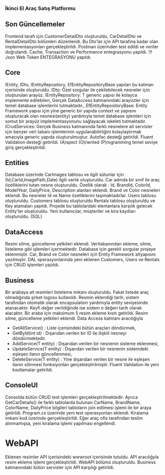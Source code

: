
### İkinci El Araç Satış Platformu

## Son Güncellemeler

Frontend tarafı için CustomerDetailDto oluşturuldu, CarDetailDto ve RentalDetailDto bölümleri düzenlendi.
Bu Dto'lar için API tarafına kadar olan implementasyonları gerçekleştirildi.
Postman üzerinden test edildi ve veriler doğrulandı.
Cache, Transaction ve Performance entegrasyonu yapıldı.
!!! Json Web Token ENTEGRASYONU yapıldı.

## Core
IEntity, IDto, IEntityRepository, EfEntityRepositoryBase yapıları bu katman içerisinde oluşturuldu.
IDto: Özel sorgular ile çekilebilecek nesneler için oluşturulan arayüz.
IEntityRepository: T generic yapısı ile kolayca implemente edilebilen, Gerçek DataAccess katmanındaki arayüzler için temel database işlemlerini tutmaktadır.,
EfEntityRepositoryBase: Entity Framework yapısı için yine generic bir yapıda context ve yapısını oluşturacak olan nesnesi(entity) yardımıyla temel database işlemleri için somut bir arayüz implementasyonunu sağlayacak iskeleti tutmaktadır.
ICrudServices: Gerçek Business katmanında farklı nesnelere ait servisler için benzer veri tabanı işlemlerinin uygulanabilirliğini kolaylaştırmak amacıyla generic yapıda oluşturulmuştur.
Autofac desteği getirildi.
Fluent Validation desteği getirildi.
(A)spect (O)riented (P)rogramming temel seviye giriş gerçekleştirildi.

## Entities 
Database üzerinde CarImages tablosu ve ilgili sütunlar için (Id,CarId,ImagePath,Date) ilgili varlık oluşturuldu.
Car adında bir sınıf ile araç özelliklerini tutan nesne oluşturuldu.
Özellik olarak : Id, BrandId, ColorId, ModelYear, DailyPrice, Description alanları eklendi.
Brand ve Color nesneleri eklendi. Bu nesneler Id ve Name özelliklerini taşımaktadırlar.
Users tablosu oluşturuldu.
Customers tablosu oluşturuldu 
Rentals tablosu oluşturuldu ve Key atamaları yapıldı.
Projede bu tablolardaki elemanlara karşılık gelecek Entity'ler oluşturuldu.
Yeni kullanıcılar, müşteriler ve kira kayıtları oluşturuldu. (SQL)

## DataAccess 
Resim silme, güncelleme yetkileri eklendi.
Veritabanından ekleme, silme, listeleme gibi işlemleri içermektedir.
Database için gerekli sorgular projeye eklenmiştir.
Car, Brand ve Color nesneleri için Entity Framework altyapısını yazılmıştır.
DAL operasyonlarında yeni eklenen Customers, Users ve Rentals için CRUD işlemleri yazıldı.

## Business 
Bir arabaya ait resimleri listeleme imkanı oluşturuldu. Fakat listede araç olmadığında şirket logosu kullanıldı.
Resmin eklendiği tarih, sistem tarafından otomatik olarak encapsulation yardımıyla entity seviyesinde atanacaktır. Keyfi değer verildiğinde ise sistem o değeri tarih olarak alacaktır.
Bir araba için maksimum 5 resim ekleme kısıtı getirildi.
Resim silme, güncelleme yetkileri eklendi.
Data Access katmanı aracılığıyla 
- GetAllService()          : Liste içerisindeki bütün araçları döndürmek,
- GetById(int id)          : Dışarıdan verilen bir ID ile ilişkili nesneyi döndürmektedir.
- AddService(T entity)     : Dışarıdan verilen bir nesnenin sisteme eklenmesi,
- UpdateService(T entity)  : Dışarıdan verilen bir nesnenin sistemdeki eşleşen ilanın güncellenmesi, 
- DeleteService(T entity)  : Yine dışarıdan verilen bir nesne ile eşleşen ilanın silinmesi fonksiyonları gerçekleştirilmiştir.
 Fluent Validation ile yeni kısıtlamalar getirildi.

## ConsoleUI
Consolda bütün CRUD test işlemleri gerçekleştirilmektedir.
Ayrıca GetCarDetails() ile farklı tablolarda bulunan CarName, BrandName, ColorName, DailyPrice bilgileri tabloların join edilmesi işlemi ile bir araya getirildi.
Program.cs üzerinde yeni test operasyonları eklendi.
Kiralama imkanı kod üzerinde gerçekleştirildi.
Eğer araç ofis tarafından teslim alınmamışsa, yeni kiralama işlemi yapılması engellendi.

# WebAPI 
Eklenen resimler API içerisindeki wwwroot içerisinde tutuldu.
API aracılığyla resim ekleme işlemi gerçekleştirildi.
WebAPI bölümü oluşturuldu.
Business katmanındaki bütün servisler için API karşılığı getirildi.
